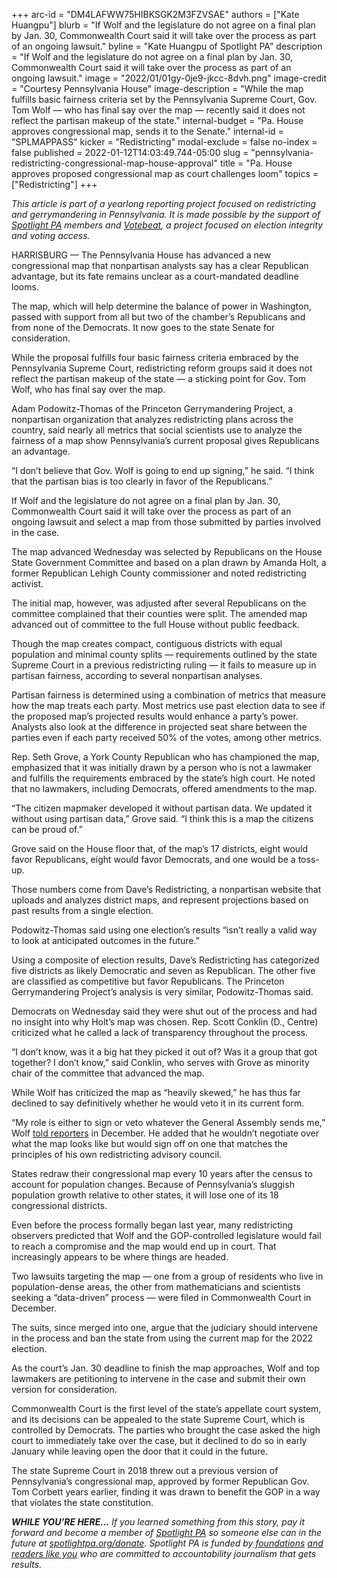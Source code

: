 +++
arc-id = "DM4LAFWW75HIBKSGK2M3FZVSAE"
authors = ["Kate Huangpu"]
blurb = "If Wolf and the legislature do not agree on a final plan by Jan. 30, Commonwealth Court said it will take over the process as part of an ongoing lawsuit."
byline = "Kate Huangpu of Spotlight PA"
description = "If Wolf and the legislature do not agree on a final plan by Jan. 30, Commonwealth Court said it will take over the process as part of an ongoing lawsuit."
image = "2022/01/01gy-0je9-jkcc-8dvh.png"
image-credit = "Courtesy Pennsylvania House"
image-description = "While the map fulfills basic fairness criteria set by the Pennsylvania Supreme Court, Gov. Tom Wolf — who has final say over the map — recently said it does not reflect the partisan makeup of the state."
internal-budget = "Pa. House approves congressional map, sends it to the Senate."
internal-id = "SPLMAPPASS"
kicker = "Redistricting"
modal-exclude = false
no-index = false
published = 2022-01-12T14:03:49.744-05:00
slug = "pennsylvania-redistricting-congressional-map-house-approval"
title = "Pa. House approves proposed congressional map as court challenges loom"
topics = ["Redistricting"]
+++

<i>This article is part of a yearlong reporting project focused on redistricting and gerrymandering in Pennsylvania. It is made possible by the support of </i><a href="https://lesspage.com/"><i>Spotlight PA</i></a><i> members and </i><a href="https://votebeat.org/"><i>Votebeat</i></a><i>, a project focused on election integrity and voting access.</i>

HARRISBURG — The Pennsylvania House has advanced a new congressional map that nonpartisan analysts say has a clear Republican advantage, but its fate remains unclear as a court-mandated deadline looms.

The map, which will help determine the balance of power in Washington, passed with support from all but two of the chamber’s Republicans and from none of the Democrats. It now goes to the state Senate for consideration.

While the proposal fulfills four basic fairness criteria embraced by the Pennsylvania Supreme Court, redistricting reform groups said it does not reflect the partisan makeup of the state — a sticking point for Gov. Tom Wolf, who has final say over the map.

<script src="https://lesspage.com/embed.js" async></script><div data-spl-embed-version="1" data-spl-src="https://lesspage.com/embeds/newsletter/"></div>

Adam Podowitz-Thomas of the Princeton Gerrymandering Project, a nonpartisan organization that analyzes redistricting plans across the country, said nearly all metrics that social scientists use to analyze the fairness of a map show Pennsylvania’s current proposal gives Republicans an advantage.

“I don’t believe that Gov. Wolf is going to end up signing,” he said. “I think that the partisan bias is too clearly in favor of the Republicans.”

If Wolf and the legislature do not agree on a final plan by Jan. 30, Commonwealth Court said it will take over the process as part of an ongoing lawsuit and select a map from those submitted by parties involved in the case.

The map advanced Wednesday was selected by Republicans on the House State Government Committee and based on a plan drawn by Amanda Holt, a former Republican Lehigh County commissioner and noted redistricting activist.

The initial map, however, was adjusted after several Republicans on the committee complained that their counties were split. The amended map advanced out of committee to the full House without public feedback.

Though the map creates compact, contiguous districts with equal population and minimal county splits — requirements outlined by the state Supreme Court in a previous redistricting ruling — it fails to measure up in partisan fairness, according to several nonpartisan analyses.

Partisan fairness is determined using a combination of metrics that measure how the map treats each party. Most metrics use past election data to see if the proposed map’s projected results would enhance a party’s power. Analysts also look at the difference in projected seat share between the parties even if each party received 50% of the votes, among other metrics.

Rep. Seth Grove, a York County Republican who has championed the map, emphasized that it was initially drawn by a person who is not a lawmaker and fulfills the requirements embraced by the state’s high court. He noted that no lawmakers, including Democrats, offered amendments to the map.

“The citizen mapmaker developed it without partisan data. We updated it without using partisan data,” Grove said. “I think this is a map the citizens can be proud of.”

Grove said on the House floor that, of the map’s 17 districts, eight would favor Republicans, eight would favor Democrats, and one would be a toss-up.

Those numbers come from Dave’s Redistricting, a nonpartisan website that uploads and analyzes district maps, and represent projections based on past results from a single election.

Podowitz-Thomas said using one election’s results “isn’t really a valid way to look at anticipated outcomes in the future.”

Using a composite of election results, Dave’s Redistricting has categorized five districts as likely Democratic and seven as Republican. The other five are classified as competitive but favor Republicans. The Princeton Gerrymandering Project’s analysis is very similar, Podowitz-Thomas said.

Democrats on Wednesday said they were shut out of the process and had no insight into why Holt’s map was chosen. Rep. Scott Conklin (D., Centre) criticized what he called a lack of transparency throughout the process.

“I don’t know, was it a big hat they picked it out of? Was it a group that got together? I don’t know,” said Conklin, who serves with Grove as minority chair of the committee that advanced the map.

While Wolf has criticized the map as “heavily skewed,” he has thus far declined to say definitively whether he would veto it in its current form.

“My role is either to sign or veto whatever the General Assembly sends me,” Wolf <a href="https://www.abc27.com/news/this-week-in-pennsylvania/pennsylvania-politics/gov-wolf-says-negotiating-a-new-congressional-map-is-not-his-role/">told reporters</a> in December. He added that he wouldn’t negotiate over what the map looks like but would sign off on one that matches the principles of his own redistricting advisory council.

States redraw their congressional map every 10 years after the census to account for population changes. Because of Pennsylvania’s sluggish population growth relative to other states, it will lose one of its 18 congressional districts.

Even before the process formally began last year, many redistricting observers predicted that Wolf and the GOP-controlled legislature would fail to reach a compromise and the map would end up in court. That increasingly appears to be where things are headed.

Two lawsuits targeting the map — one from a group of residents who live in population-dense areas, the other from mathematicians and scientists seeking a “data-driven” process — were filed in Commonwealth Court in December.

<script src="https://lesspage.com/embed.js" async></script><div data-spl-embed-version="1" data-spl-src="https://lesspage.com/embeds/donate/"></div>

The suits, since merged into one, argue that the judiciary should intervene in the process and ban the state from using the current map for the 2022 election.

As the court’s Jan. 30 deadline to finish the map approaches, Wolf and top lawmakers are petitioning to intervene in the case and submit their own version for consideration.

Commonwealth Court is the first level of the state’s appellate court system, and its decisions can be appealed to the state Supreme Court, which is controlled by Democrats. The parties who brought the case asked the high court to immediately take over the case, but it declined to do so in early January while leaving open the door that it could in the future.

The state Supreme Court in 2018 threw out a previous version of Pennsylvania’s congressional map, approved by former Republican Gov. Tom Corbett years earlier, finding it was drawn to benefit the GOP in a way that violates the state constitution.

<i><b>WHILE YOU’RE HERE...</b></i><i> If you learned something from this story, pay it forward and become a member of </i><a href="https://lesspage.com/"><i>Spotlight PA</i></a><i> so someone else can in the future at </i><a href="http://spotlightpa.org/donate"><i>spotlightpa.org/donate</i></a><i>. Spotlight PA is funded by</i><a href="https://lesspage.com/support"><i> foundations</i></a><i> </i><a href="https://lesspage.com/support"><i>and readers like you</i></a><i> who are committed to accountability journalism that gets results.</i>
